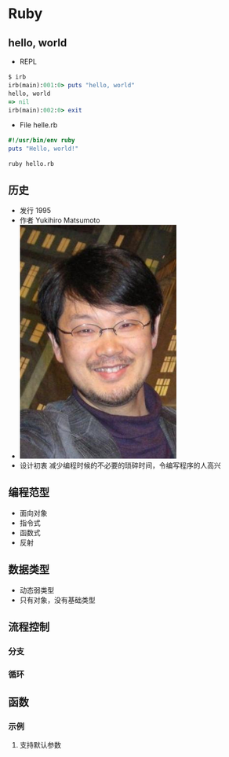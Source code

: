 # Ruby

## hello, world
* REPL
```ruby
$ irb
irb(main):001:0> puts "hello, world"
hello, world
=> nil
irb(main):002:0> exit
```

* File
helle.rb
```ruby
#!/usr/bin/env ruby
puts "Hello, world!"
```
```shell
ruby hello.rb
```
## 历史
* 发行 1995
* 作者 Yukihiro Matsumoto
* ![](https://github.com/mingchaoyan/MyUsedLanguages/blob/master/Ruby/Yukihiro_Matsumoto.JPG)
* 设计初衷 减少编程时候的不必要的琐碎时间，令编写程序的人高兴

## 编程范型
* 面向对象
* 指令式
* 函数式
* 反射

## 数据类型
* 动态弱类型
* 只有对象，没有基础类型
  
## 流程控制
### 分支
### 循环

## 函数
### 示例
1. 支持默认参数
